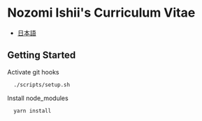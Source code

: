 # Nozomi Ishii's Curriculum Vitae

- [日本語](https://github.com/nozomiishii/cv/blob/main/cv-ja.md)

## Getting Started

Activate git hooks

```zsh
  ./scripts/setup.sh
```

Install node_modules

```zsh
  yarn install
```
